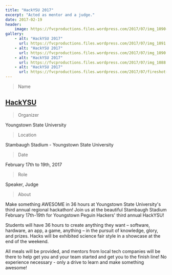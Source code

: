 ```yaml
---
title: "HackYSU 2017"
excerpt: "Acted as mentor and a judge."
date: 2017-02-19
header:
    image: https://fvcproductions.files.wordpress.com/2017/07/img_1090-e1500007771219.jpg
gallery:
    - alt: "HackYSU 2017"
      url: https://fvcproductions.files.wordpress.com/2017/07/img_1091.jpg
    - alt: "HackYSU 2017"
      url: https://fvcproductions.files.wordpress.com/2017/07/img_1090.jpg
    - alt: "HackYSU 2017"
      url: https://fvcproductions.files.wordpress.com/2017/07/img_1088.jpg
    - alt: "HackYSU 2017"
      url: https://fvcproductions.files.wordpress.com/2017/07/fireshot-capture-007-hackysu-2017-i-devpost-https___hackysu2017-devpost-com_.png
---
```


> Name

## <a title="HackYSU" href="https://hackysu.com/" target="_blank" rel="noopener">HackYSU</a>

> Organizer

Youngstown State University

> Location

Stambaugh Stadium - Youngstown State University

> Date

February 17th to 19th, 2017

> Role

Speaker, Judge

> About

Make something AWESOME in 36 hours at Youngstown State University's third annual regional hackathon! Join us at the beautiful Stambaugh Stadium February 17th-19th for Youngstown Peguin Hackers' third annual HackYSU!

Students will have 36 hours to create anything they want – software, hardware, an app, a game, anything – in the pursuit of knowledge, glory, and prizes. Hacks will be exhibited science fair style in a showcase at the end of the weekend.

All meals will be provided, and mentors from local tech companies will be there to help get you and your team started and get you to the finish line! No experience necessary - only a drive to learn and make something awesome!